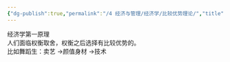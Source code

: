 ```yaml
---
{"dg-publish":true,"permalink":"/4 经济与管理/经济学/比较优势理论/","title":"比较优势理论"}
---
```



经济学第一原理  
人们面临权衡取舍，权衡之后选择有比较优势的。  
比如舞蹈生：卖艺 ->颜值身材 ->技术